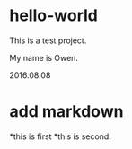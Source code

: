 # hello-world
This is a test project.

My name is Owen. 

2016.08.08

# add markdown

*this is first
*this is second.
